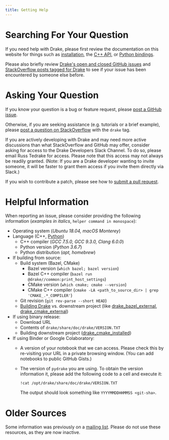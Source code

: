 ```yaml
---
title: Getting Help
---
```


# Searching For Your Question

If you need help with Drake, please first review the documentation on this
website for things such as [installation](/installation.html),
the [C++ API](https://drake.mit.edu/doxygen_cxx/index.html), or
[Python bindings](/python_bindings.html).

Please also briefly review
[Drake's open and closed GitHub issues](https://github.com/RobotLocomotion/drake/issues?q=is%3Aissue)
and [StackOverflow posts tagged for Drake](https://stackoverflow.com/questions/tagged/drake)
to see if your issue has been encountered by someone else before.

# Asking Your Question

If you know your question is a bug or feature request, please
[post a GitHub issue](https://github.com/RobotLocomotion/drake/issues/new).

Otherwise, if you are seeking assistance (e.g. tutorials or a brief example),
please [post a question on StackOverflow](https://stackoverflow.com/questions/ask?tags=drake)
with the ``drake`` tag.

If you are actively developing with Drake and may need more active discussions
than what StackOverflow and GitHub may offer, consider asking for access to the
Drake Developers Slack Channel. To do so, please email Russ Tedrake for access.
Please note that this access may not always be readily granted. (Note: If you
are a Drake developer wanting to invite someone, it will be faster to grant
them access if you invite them directly via Slack.)

If you wish to contribute a patch, please see how to [submit a pull request](/developers.html).

# Helpful Information

When reporting an issue, please consider providing the following information
(*examples in italics*, ``helper command in monospace``):

* Operating system (*Ubuntu 18.04, macOS Monterey*)
* Language (C++, [Python](/python_bindings.html))
    * C++ compiler (*GCC 7.5.0, GCC 9.3.0, Clang 6.0.0*)
    * Python version (*Python 3.6.7*)
    * Python distribution (*apt, homebrew*)
* If building from source:
    * Build system (Bazel, CMake)
        * Bazel version (``which bazel; bazel version``)
        * Bazel C++ compiler (``bazel run @drake//common:print_host_settings``)
        * CMake version (``which cmake; cmake --version``)
        * CMake C++ compiler (``cmake -LA <path_to_source_dir> | grep 'CMAKE_.*_COMPILER'``)
    * Git revision (``git rev-parse --short HEAD``)
    * [Building Drake](/from_source.html) vs. downstream project (like [drake_bazel_external](https://github.com/RobotLocomotion/drake-external-examples/tree/master/drake_bazel_external), [drake_cmake_external](https://github.com/RobotLocomotion/drake-external-examples/tree/master/drake_cmake_external))
* If using binary release:
    * Download URL
    * Contents of ``drake/share/doc/drake/VERSION.TXT``
    * Building downstream project ([drake_cmake_installed](https://github.com/RobotLocomotion/drake-external-examples/tree/master/drake_cmake_installed))
* If using Binder or Google Colaboratory:
    * A version of your notebook that we can access. Please check this by
      re-visiting your URL in a private browsing window. (You can add
      notebooks to public GitHub Gists.)
    * The version of ``pydrake`` you are using. To obtain the version
      information it, please add the following code to a cell and execute it:

          !cat /opt/drake/share/doc/drake/VERSION.TXT

      The output should look something like ``YYYYMMDDHHMMSS <git-sha>``.

# Older Sources

Some information was previously on a
[mailing list](http://mailman.mit.edu/mailman/listinfo/drake-users).
Please do not use these resources, as they are now inactive.
